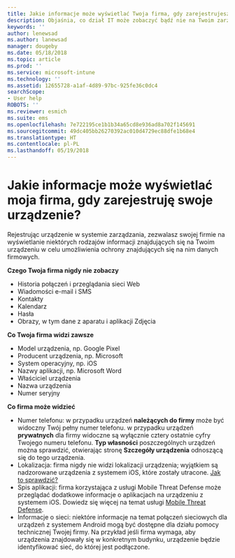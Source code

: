 ```yaml
---
title: Jakie informacje może wyświetlać Twoja firma, gdy zarejestrujesz swoje urządzenie?
description: Objaśnia, co dział IT może zobaczyć bądź nie na Twoim zarządzanym urządzeniu.
keywords: ''
author: lenewsad
ms.author: lanewsad
manager: dougeby
ms.date: 05/18/2018
ms.topic: article
ms.prod: ''
ms.service: microsoft-intune
ms.technology: ''
ms.assetid: 12655728-a1af-4d89-97bc-925fe36c0dc4
searchScope:
- User help
ROBOTS: ''
ms.reviewer: esmich
ms.suite: ems
ms.openlocfilehash: 7e722195ce1b1b34a65cd8e936ad8a702f145691
ms.sourcegitcommit: 49dc405bb26270392ac010d4729ec88dfe1b68e4
ms.translationtype: HT
ms.contentlocale: pl-PL
ms.lasthandoff: 05/19/2018
---
```

# <a name="what-information-can-my-company-see-when-i-enroll-my-device"></a>Jakie informacje może wyświetlać moja firma, gdy zarejestruję swoje urządzenie?

Rejestrując urządzenie w systemie zarządzania, zezwalasz swojej firmie na wyświetlanie niektórych rodzajów informacji znajdujących się na Twoim urządzeniu w celu umożliwienia ochrony znajdujących się na nim danych firmowych.

**Czego Twoja firma nigdy nie zobaczy**

- Historia połączeń i przeglądania sieci Web
- Wiadomości e-mail i SMS
- Kontakty
- Kalendarz
-   Hasła
- Obrazy, w tym dane z aparatu i aplikacji Zdjęcia

**Co Twoja firma widzi zawsze**

- Model urządzenia, np. Google Pixel
- Producent urządzenia, np. Microsoft
- System operacyjny, np. iOS
- Nazwy aplikacji, np. Microsoft Word
- Właściciel urządzenia
- Nazwa urządzenia
- Numer seryjny

**Co firma może widzieć**

-  Numer telefonu: w przypadku urządzeń **należących do firmy** może być widoczny Twój pełny numer telefonu. w przypadku urządzeń **prywatnych** dla firmy widoczne są wyłącznie cztery ostatnie cyfry Twojego numeru telefonu. **Typ własności** poszczególnych urządzeń można sprawdzić, otwierając stronę **Szczegóły urządzenia** odnoszącą się do tego urządzenia.
-  Lokalizacja: firma nigdy nie widzi lokalizacji urządzenia; wyjątkiem są nadzorowane urządzenia z systemem iOS, które zostały utracone. [Jak to sprawdzić?](https://go.microsoft.com/fwlink/?linkid=853816)
- Spis aplikacji: firma korzystająca z usługi Mobile Threat Defense może przeglądać dodatkowe informacje o aplikacjach na urządzeniu z systemem iOS. Dowiedz się więcej na temat usługi [Mobile Threat Defense](you-are-prompted-to-install-mtd-ios.md).
- Informacje o sieci: niektóre informacje na temat połączeń sieciowych dla urządzeń z systemem Android mogą być dostępne dla działu pomocy technicznej Twojej firmy. Na przykład jeśli firma wymaga, aby urządzenia znajdowały się w konkretnym budynku, urządzenie będzie identyfikować sieć, do której jest podłączone. 
